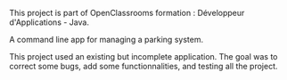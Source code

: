 This project is part of OpenClassrooms formation : Développeur d'Applications - Java.

A command line app for managing a parking system. 

This project used an existing but incomplete application.
The goal was to correct some bugs, add some functionnalities, and testing all the project.
